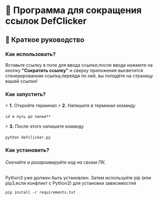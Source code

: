 # 🔅 Программа для сокращения ссылок DefClicker
## 📕 Краткое руководство
### Как использовать?
Вставьте ссылку в поле для ввода ссылки,после ввода нажмите на кнопку **"Сократить ссылку"** и сверху приложения высветится сгенерированная ссылка,перейдя по ней, вы попадёте на страницу вашей ссылки!

### Как запустить?
⚡ **1.** Откройте терминал
⚡ **2.** Напишите в терминал команду 
```
cd и путь до папки** 
```
⚡ **3.** После этого напишите команду 
```
python defclicker.py
```

### Как установить?

###### Скачайте и разархивируйте код на своем ПК.

Python3 уже должен быть установлен. Затем используйте pip (или pip3,если конфликт с Python2) для установки зависимостей
```
pip install -r requirements.txt

```

